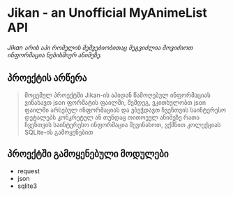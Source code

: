 # **Jikan** - an Unofficial MyAnimeList API

###### Jikan არის აპი რომელის მეშვებიობითაც შეგვიძლია მოვიძიოთ ინფორმაცია ნებისმიერ ანიმეზე.

## პროექტის არწერა

> მოცემულ პროექტში Jikan-ის აპიდან წამოღებულ ინფორმაციას ვინახავთ json ფორმატის ფაილში, 
> შემდეგ, ვკითხულობთ json ფაილში არსებულ ინფორმაციას და ვბეჭდავთ ჩვენთვის საინტერესო დეტალებს კონკრეტულ ან თუნდაც თითოეულ ანიმეზე
> რათა ჩვენთვის საინტერესო ინფორმაცია შევინახოთ, ვქმნით კოლექციას SQLite-ის გამოყენებით

## პროექტში გამოყენებული მოდულები
- request
- json
- sqlite3
